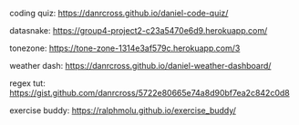 coding quiz: https://danrcross.github.io/daniel-code-quiz/

datasnake: https://group4-project2-c23a5470e6d9.herokuapp.com/

tonezone: https://tone-zone-1314e3af579c.herokuapp.com/3

weather dash: https://danrcross.github.io/daniel-weather-dashboard/

regex tut: https://gist.github.com/danrcross/5722e80665e74a8d90bf7ea2c842c0d8

exercise buddy: https://ralphmolu.github.io/exercise_buddy/

